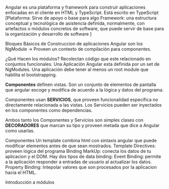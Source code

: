 Angular es una plataforma y framework para construir aplicaciones enfocadas en el cliente
en HTML y TypeScript.
Está escrito en TypeScript
[Plataforma: Sirve de apoyo o base para algo
 Framework: una estructura conceptual y tecnológica de asistencia definida, normalmente, con artefactos o módulos concretos de software, 
 que puede servir de base para la organización y desarrollo de software ]

Bloques Básicos de Construccion de aplicaciones Angular son los NgModule -> Proveen 
un contexto de compilación para componentes.

¿Qué Hacen los módulos?
Recolectan código que este relacionado en conjuntos funcionales.
Una Aplicación Angular esta definida por un set de NgModules.
Una aplicación debe tener al menos un root module que habilita el bootstrapping.

**Componentes** definen vistas. Son un conjunto de elementos de pantalla que angular 
escoge y modifica de acuerdo a la lógica y datos del programa.

Componentes usan **SERVICIOS**, que proveen funcionalidad especifica no directamente relacionada
a las vistas. Los Servicios pueden ser inyectados en los componentes como dependencias.

Ambos tanto los Componentes y Servicios son simples clases con **DECORADORES** que marcan su
tipo y proveen metada que dice a Angular como usarlas.

Componentes
Un template combina html con sintaxis angular que puede modificar elementos antes de que
sean mostrados.
Template Directives: proveen lógica del programa
Binding MarkUp: conecta los datos de tu aplicacion y el DOM.
Hay dos tipos de data binding:
Event Binding: permite a la aplicación responder a entradas de usuario al actualizar los 
datos.
Property Binding: Intepolar valores que son procesados por la aplicacion hacia el HTML. 


Introducción a módulos



